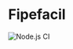 # Fipefacil

![Node.js CI](https://github.com/thalesfp/fipefacil-backend/workflows/Node.js%20CI/badge.svg)
